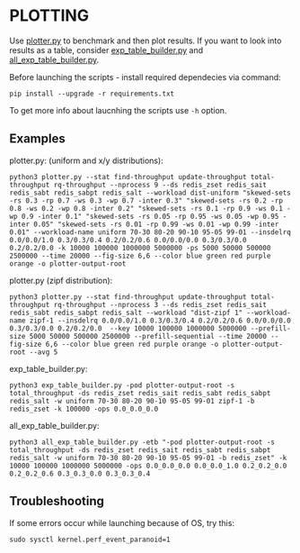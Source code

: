 # PLOTTING

Use [plotter.py](plotting/plotter.py) to benchmark and then plot results. If you want to look into results as a table, consider [exp_table_builder.py](plotting/exp_table_builder.py) and [all_exp_table_builder.py](plotting/all_exp_table_builder.py).

Before launching the scripts - install required dependecies via command:

```shell
pip install --upgrade -r requirements.txt
```

To get more info about laucnhing the scripts use `-h` option.

## Examples

plotter.py: (uniform and x/y distributions):
```shell
python3 plotter.py --stat find-throughput update-throughput total-throughput rq-throughput --nprocess 9 --ds redis_zset redis_sait redis_sabt redis_sabpt redis_salt --workload dist-uniform "skewed-sets -rs 0.3 -rp 0.7 -ws 0.3 -wp 0.7 -inter 0.3" "skewed-sets -rs 0.2 -rp 0.8 -ws 0.2 -wp 0.8 -inter 0.2" "skewed-sets -rs 0.1 -rp 0.9 -ws 0.1 -wp 0.9 -inter 0.1" "skewed-sets -rs 0.05 -rp 0.95 -ws 0.05 -wp 0.95 -inter 0.05" "skewed-sets -rs 0.01 -rp 0.99 -ws 0.01 -wp 0.99 -inter 0.01" --workload-name uniform 70-30 80-20 90-10 95-05 99-01 --insdelrq 0.0/0.0/1.0 0.3/0.3/0.4 0.2/0.2/0.6 0.0/0.0/0.0 0.3/0.3/0.0 0.2/0.2/0.0 -k 10000 100000 1000000 5000000 -ps 5000 50000 500000 2500000 --time 20000 --fig-size 6,6 --color blue green red purple orange -o plotter-output-root
```

plotter.py (zipf distribution):
```shell
python3 plotter.py --stat find-throughput update-throughput total-throughput rq-throughput --nprocess 3 --ds redis_zset redis_sait redis_sabt redis_sabpt redis_salt --workload "dist-zipf 1" --workload-name zipf-1 --insdelrq 0.0/0.0/1.0 0.3/0.3/0.4 0.2/0.2/0.6 0.0/0.0/0.0 0.3/0.3/0.0 0.2/0.2/0.0  --key 10000 100000 1000000 5000000 --prefill-size 5000 50000 500000 2500000 --prefill-sequential --time 20000 --fig-size 6,6 --color blue green red purple orange -o plotter-output-root --avg 5
```

exp_table_builder.py:
```shell
python3 exp_table_builder.py -pod plotter-output-root -s total_throughput -ds redis_zset redis_sait redis_sabt redis_sabpt redis_salt -w uniform 70-30 80-20 90-10 95-05 99-01 zipf-1 -b redis_zset -k 100000 -ops 0.0_0.0_0.0
```

all_exp_table_builder.py:
```shell
python3 all_exp_table_builder.py -etb "-pod plotter-output-root -s total_throughput -ds redis_zset redis_sait redis_sabt redis_sabpt redis_salt -w uniform 70-30 80-20 90-10 95-05 99-01 -b redis_zset" -k 10000 100000 1000000 5000000 -ops 0.0_0.0_0.0 0.0_0.0_1.0 0.2_0.2_0.0 0.2_0.2_0.6 0.3_0.3_0.0 0.3_0.3_0.4
```

## Troubleshooting

If some errors occur while launching because of OS, try this:

```shell
sudo sysctl kernel.perf_event_paranoid=1
```
